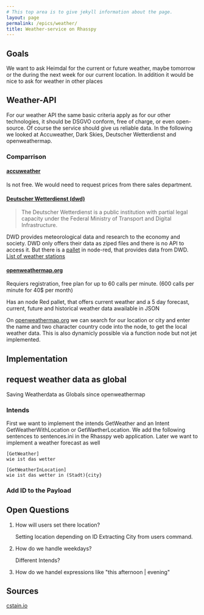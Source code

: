 ```yaml
---
# This top area is to give jekyll information about the page.
layout: page
permalink: /epics/weather/
title: Weather-service on Rhasspy
---
```


## Goals

We want to ask Heimdal for the current or future weather, maybe tomorrow or the during the next week for our current
location. In addition it would be nice to ask for weather in other places

## Weather-API
For our weather API the same basic criteria apply as for our other technologies, it should be DSGVO conform, free of charge,
or even open-source. Of course the service should give us reliable data. In the following we looked at Accuweather, Dark Skies,
Deutscher Wetterdienst and openweathermap.

### Comparrison

#### [accuweather](https://www.accuweather.com/)

Is not free. We would need to request prices from there sales department.

#### [Deutscher Wetterdienst (dwd)](https://www.dwd.de/DE/derdwd/derdwd_node.html)

> The Deutscher Wetterdienst is a public institution with partial legal capacity under the Federal Ministry of Transport
and Digital Infrastructure.

DWD provides meteorological data and research to the economy and society.
DWD only offers their data as ziped files and there is no API to access it. But there is a
[pallet](https://flows.nodered.org/node/node-red-contrib-dwd-local-weather) in node-red, that provides
data from DWD. [List of weather stations](https://www.dwd.de/DE/leistungen/met_verfahren_mosmix/mosmix_stationskatalog.cfg?view=nasPublication&nn=16102)

#### [openweathermap.org](https://openweathermap.org/)

Requiers registration, free plan for up to 60 calls per minute. (600 calls per minute for 40$ per month)

Has an node Red pallet, that offers current weather and a 5 day forecast, current, future and historical weather data awailable in JSON

On [openweathermap.org](https://openweathermap.org/find?q=) we can search for our location or city and enter the name and
two character country code into the node, to get the local weather data. This is also dynamicly possible via a function node
but not jet implemented.



## Implementation


## request weather data as global

Saving Weatherdata as Globals since openweathermap


### Intends

First we want to implement the intends GetWeather and an Intent GetWeatherWithLocation or GetWaetherLocation. We add the
following sentences to sentences.ini in the Rhasspy web application. Later we want to implement a weather forecast as well

```
[GetWeather]
wie ist das wetter

[GetWeatherInLocation]
wie ist das wetter in (Stadt){city}
```

### Add ID to the Payload


## Open Questions

1. How will users set there location?

    Setting location depending on ID
    Extracting City from users command.

2. How do we handle weekdays?

    Different Intends?
3. How do we handel expressions like "this afternoon | evening"
## Sources

[cstain.io](https://cstan.io/?p=12097&lang=en)
